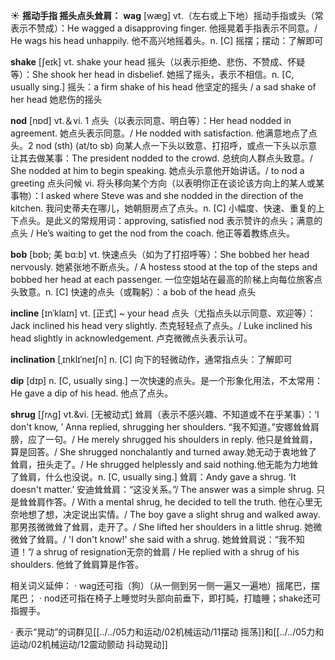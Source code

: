 ☀ <span class="category">**摇动手指 摇头点头耸肩：**</span>
<span class="vocabulary">**wag**</span> [wæɡ] 
<span class="definition">vt.（左右或上下地）摇动手指或头（常表示不赞成）：</span>He wagged a disapproving finger. 他摇晃着手指表示不同意。/ He wags his head unhappily. 他不高兴地摇着头。<span class="definition">n. [C] 摇摆；摆动：</span>了解即可

<span class="vocabulary">**shake**</span> [ʃeɪk] 
<span class="definition">vt. shake your head 摇头（以表示拒绝、悲伤、不赞成、怀疑等）：</span>She shook her head in disbelief. 她摇了摇头，表示不相信。<span class="definition">n. [C, usually sing.] 摇头：</span>a firm shake of his head 他坚定的摇头 / a sad shake of her head 她悲伤的摇头

<span class="vocabulary">**nod**</span> [nɒd] 
<span class="definition">vt.＆vi. 1 点头（以表示同意、明白等）：</span>Her head nodded in agreement. 她点头表示同意。/ He nodded with satisfaction. 他满意地点了点头。<span class="definition">2 nod (sth) (at/to sb) 向某人点一下头以致意、打招呼，或点一下头以示意让其去做某事：</span>The president nodded to the crowd. 总统向人群点头致意。/ She nodded at him to begin speaking. 她点头示意他开始讲话。/ to nod a greeting 点头问候 <span class="definition">vi. 将头移向某个方向（以表明你正在谈论该方向上的某人或某事物）：</span>I asked where Steve was and she nodded in the direction of the kitchen. 我问史蒂夫在哪儿，她朝厨房点了点头。<span class="definition">n. [C] 小幅度、快速、重复的上下点头。是此义的常规用词：</span>approving, satisfied nod 表示赞许的点头；满意的点头 / He’s waiting to get the nod from the coach. 他正等着教练点头。
           
<span class="vocabulary">**bob**</span> [bɒb; 美 bɑ:b]
<span class="definition">vt. 快速点头（如为了打招呼等）：</span>She bobbed her head nervously. 她紧张地不断点头。/ A hostess stood at the top of the steps and bobbed her head at each passenger. 一位空姐站在最高的阶梯上向每位旅客点头致意。<span class="definition">n. [C] 快速的点头（或鞠躬）：</span>a bob of the head 点头

<span class="vocabulary">**incline**</span> [ɪnˈklaɪn]
<span class="definition">vt. [正式] ~ your head 点头（尤指点头以示同意、欢迎等）：</span>Jack inclined his head very slightly. 杰克轻轻点了点头。/ Luke inclined his head slightly in acknowledgement. 卢克微微点头表示认可。

<span class="vocabulary">**inclination**</span> [ˌɪnklɪˈneɪʃn]
<span class="definition">n. [C] 向下的轻微动作，通常指点头：</span>了解即可        

<span class="vocabulary">**dip**</span> [dɪp] 
<span class="definition">n. [C, usually sing.] 一次快速的点头。是一个形象化用法，不太常用：</span>He gave a dip of his head. 他点了点头。
           
<span class="vocabulary">**shrug**</span> [ʃrʌg]
<span class="definition">vt.&vi. [无被动式] 耸肩（表示不感兴趣、不知道或不在乎某事）：</span>‘I don't know, ’ Anna replied, shrugging her shoulders. “我不知道。”安娜耸耸肩膀，应了一句。/ He merely shrugged his shoulders in reply. 他只是耸耸肩，算是回答。/ She shrugged nonchalantly and turned away.她无动于衷地耸了耸肩，扭头走了。/ He shrugged helplessly and said nothing.他无能为力地耸了耸肩，什么也没说。<span class="definition">n. [C, usually sing.] 耸肩：</span>Andy gave a shrug. ‘It doesn't matter.’ 安迪耸耸肩：“这没关系。”/ The answer was a simple shrug. 只是耸耸肩作答。/ With a mental shrug, he decided to tell the truth. 他在心里无奈地想了想，决定说出实情。/ The boy gave a slight shrug and walked away. 那男孩微微耸了耸肩，走开了。/ She lifted her shoulders in a little shrug. 她微微耸了耸肩。/ 'I don't know!' she said with a shrug. 她耸耸肩说：“我不知道！”/ a shrug of resignation无奈的耸肩 / He replied with a shrug of his shoulders. 他耸了耸肩算是作答。

相关词义延伸：
· wag还可指（狗）（从一侧到另一侧一遍又一遍地）摇尾巴，摆尾巴；
· nod还可指在椅子上睡觉时头部向前垂下，即打盹，打瞌睡；shake还可指握手。

· 表示“晃动”的词群见[[../../05力和运动/02机械运动/11摆动 摇荡]]和[[../../05力和运动/02机械运动/12震动颤动 抖动晃动]]
